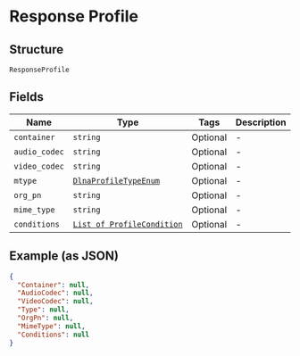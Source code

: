 
# Response Profile

## Structure

`ResponseProfile`

## Fields

| Name | Type | Tags | Description |
|  --- | --- | --- | --- |
| `container` | `string` | Optional | - |
| `audio_codec` | `string` | Optional | - |
| `video_codec` | `string` | Optional | - |
| `mtype` | [`DlnaProfileTypeEnum`](../../doc/models/dlna-profile-type-enum.md) | Optional | - |
| `org_pn` | `string` | Optional | - |
| `mime_type` | `string` | Optional | - |
| `conditions` | [`List of ProfileCondition`](../../doc/models/profile-condition.md) | Optional | - |

## Example (as JSON)

```json
{
  "Container": null,
  "AudioCodec": null,
  "VideoCodec": null,
  "Type": null,
  "OrgPn": null,
  "MimeType": null,
  "Conditions": null
}
```

